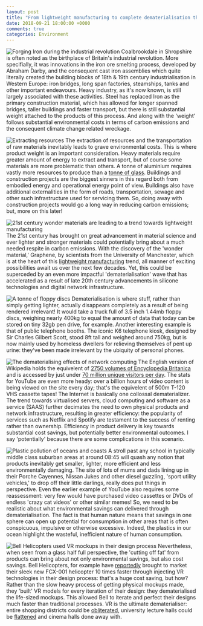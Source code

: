 ```yaml
---
layout: post
title: "From lightweight manufacturing to complete dematerialisation through VR"
date: 2018-09-21 18:00:00 +0000
comments: true
categories: Environment
---
```

![Forging Iron during the industrial revolution](http://industrialrevolution.org.uk/wp-content/uploads/2014/07/iron-steel-industrial-revolution.jpg)
Coalbrookdale in Shropshire is often noted as the birthplace of Britain's industrial revolution. More specifially, it was innovations in the iron ore smelting process, developed by Abraham Darby, and the consequent cast iron assemblies which quite literally created the building blocks of 18th & 19th century industrialisation in Western Europe: iron bridges, long span factories, steamships, tanks and other important endeavours. Heavy industry, as it's now known, is still largely associated with these activities. Steel has replaced Iron as the primary construction material, which has allowed for longer spanned bridges, taller buildings and faster transport, but there is still substantial weight attached to the products of this process. And along with the 'weight' follows substantial environmental costs in terms of carbon emissions and the consequent climate change related wreckage.

![Extracting resources](https://images.pexels.com/photos/1238864/pexels-photo-1238864.jpeg?dl&fit=crop&crop=entropy&w=1280&h=853)
The extraction of resources and the transportation of raw materials inevitably leads to grave environmental costs. This is where product weight is an important consideration. Heavy materials require greater amount of energy to extract and transport, but of course some materials are more problematic than others. A tonne of aluminium requires vastly more resources to produce than a [tonne of glass](https://static1.squarespace.com/static/5ad70714a9e0287694999f01/t/5b008674aa4a99a865c783ce/1526761081527/emodiedcarbon1.gif). Buildings and construction projects are the biggest sinners in this regard both from embodied energy and operational energy point of view. Buildings also have additional externalities in the form of roads, transportation, sewage and other such infrastructure used for servicing them. So, doing away with construction projects would go a long way in reducing carbon emissions; but, more on this later!

![21st century wonder materials are leading to a trend towards lightweight manufacturing](https://www.graphene-info.com/files/graphene/powerbooster-graphene-flexible-touch-panel.jpg)
The 21st century has brought on great advancement in material science and ever lighter and stronger materials could potentially bring about a much needed respite in carbon emissions. With the discovery of the 'wonder material,' Graphene, by scientists from the University of Manchester, which is at the heart of this [lightweight manufacturing](https://www.themanufacturer.com/articles/global-lightweight-manufacturing-hub-forming-greater-manchester/) trend, all manner of exciting possibilities await us over the next few decades. Yet, this could be superceded by an even more impactful 'dematerialisation' wave that has accelerated as a result of late 20th century advancements in silicone technologies and digital network infrastructure.

![A tonne of floppy discs](https://www.technobuffalo.com/wp-content/uploads/2013/12/3.5-Floppy.jpg)
Dematerialisation is where stuff, rather than simply getting lighter, actually disappears completely as a result of being rendered irrelevant! It would take a truck full of 3.5 inch 1.44mb floppy discs, weighing nearly 400kg to equal the amount of data that today can be stored on tiny 32gb pen drive, for example. Another interesting example is that of public telephone booths. The iconic K6 telephone kiosk, designed by Sir Charles Gilbert Scott, stood 8ft tall and weighed around 750kg, but is now mainly used by homeless dwellers for relieving themselves of pent up urine: they've been made irrelevant by the ubiquity of personal phones. 

![The dematerialising effects of network computing](https://images.pexels.com/photos/159304/network-cable-ethernet-computer-159304.jpeg?auto=compress&cs=tinysrgb&h=350)
The English version of Wikipedia holds the equivelent of [2750 volumes of Encyclopedia Britanica](https://en.m.wikipedia.org/wiki/Wikipedia:Size_in_volumes) and is accessed by just under [70 million unique visitors per day](https://tools.wmflabs.org/siteviews/?platform=all-sites&source=unique-devices&range=latest-20&sites=en.wikipedia.org). The stats for YouTube are even more heady: over a billion hours of video content is being viewed on the site every day; that's the equivelent of 500m T-120 VHS cassette tapes! The Internet is basically one collossal dematerializer. The trend towards virtualised servers, cloud computing and software as a service (SAAS) further decimates the need to own physical products and network infrastructure, resulting in greater efficiency: the popularity of services such as Netflix and Spotify are testament to the success of renting rather than ownership. Efficiency in product delivery is key towards substantial cost savings, but potentially better environmental outcomes. I say 'potentially' because there are some complications in this scenario.

![Plastic pollution of oceans and coasts](https://cdn.shopify.com/s/files/1/0996/1022/articles/a5b55ef1e443d089fefd6f8433bc90b6.jpg?v=1522955371)
A stroll past any school in typically middle class suburban areas at around 08:45 will quash any notion that products inevitably get smaller, lighter, more efficient and less environmentally damaging. The site of lots of mums and dads lining up in their Porche Cayennes, Nissan Jukes and other diesel guzzling, 'sport utility vehicles,' to drop off their little darlings, really does put things in perspective. Even the earlier example of YouTube also requires some reassessment: very few would have purchased video cassettes or DVDs of endless 'crazy cat videos' or other similar memes! So, we need to be realistic about what environmental savings can delivered through dematerialisation. The fact is that human nature means that savings in one sphere can open up potential for consumption in other areas that is often conspicuous, impulsive or otherwise excessive. Indeed, the plastics in our ocean highlight the wasteful, inefficient nature of human consumption.

![Bell Helicopters used VR mockups in their design process](https://d201n44z4ifond.cloudfront.net/wp-content/uploads/sites/6/2018/09/25135016/FCX-001_Concept_Fly_Over_City_Toronto-1024x647.jpg)
Nevertheless, when seen from a glass half full perspective, the 'cutting off fat' from products can bring about not only environmental savings, but also cost savings. Bell Helicopters, for example have [reportedly](https://blog.vive.com/us/2018/09/26/bell-brings-revolutionary-fcx-001-market-10-times-faster-htc-vive/) brought to market their sleek new FCX-001 helicopter 10 times faster through injecting VR technologies in their design process: that's a huge cost saving, but how? Rather than the slow heavy process of getting physical mockups made, they 'built' VR models for every iteration of their design: they dematerialised the life-sized mockups. This allowed Bell to iterate and perfect their designs much faster than traditional processes. VR is the ultimate dematerialiser: entire shopping districts could be [obliterated,](https://nitins.space/virtually-shopping/) university lecture halls could be [flattened](http://thedaily.case.edu/dental-lectures-virtual-reality-flip-learning-experience/) and cinema halls done away with.





